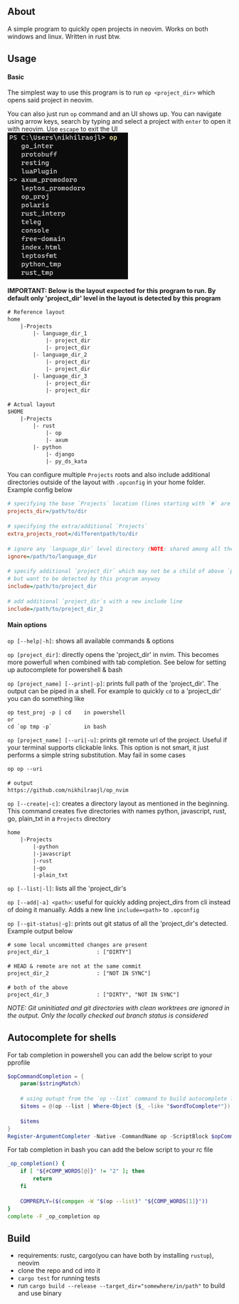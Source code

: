 ## About

A simple program to quickly open projects in neovim. Works on both windows and linux. Written in rust btw.

## Usage

#### Basic

The simplest way to use this program is to run `op <project_dir>` which opens said project in neovim.

You can also just run `op` command and an UI shows up. You can navigate using arrow keys, search by typing and select a project with `enter` to open it with neovim. Use `escape` to exit the UI\
![](./media/op_nvim.png)

**IMPORTANT: Below is the layout expected for this program to run. By default only 'project_dir' level in the layout is detected by this program**

```
# Reference layout
home
    |-Projects
        |- language_dir_1
            |- project_dir
            |- project_dir
        |- language_dir_2
            |- project_dir
            |- project_dir
        |- language_dir_3
            |- project_dir
            |- project_dir

# Actual layout
$HOME
    |-Projects
        |- rust
            |- op
            |- axum
        |- python
            |- django
            |- py_ds_kata
```

You can configure multiple `Projects` roots and also include additional directories outside of the layout with `.opconfig` in your home folder. Example config below

```ini
# specifying the base `Projects` location (lines starting with `#` are ignored)
projects_dir=/path/to/dir

# specifying the extra/additional `Projects`
extra_projects_root=/differentpath/to/dir

# ignore any `language_dir` level directory (NOTE: shared among all the `Project` roots)
ignore=/path/to/language_dir

# specify additional `project_dir` which may not be a child of above `projects_dir`
# but want to be detected by this program anyway
include=/path/to/project_dir

# add additional `project_dir`s with a new include line
include=/path/to/project_dir_2
```

#### Main options

`op [--help|-h]`: shows all available commands & options

`op [project_dir]`: directly opens the 'project_dir' in nvim. This becomes more powerfull when combined with tab completion. See below for setting up autocomplete for powershell & bash

`op [project_name] [--print|-p]`: prints full path of the 'project_dir'. The output can be piped in a shell. For example to quickly `cd` to a 'project_dir' you can do something like

```
op test_proj -p | cd    in powershell
or
cd `op tmp -p`          in bash
```

`op [project_name] [--uri|-u]`: prints git remote url of the project. Useful if your terminal supports clickable links. This option is not smart, it just performs a simple string substitution. May fail in some cases

```
op op --uri

# output
https://github.com/nikhilraojl/op_nvim
```

`op [--create|-c]`: creates a directory layout as mentioned in the beginning. This command creates five directories with names python, javascript, rust, go, plain_txt in a `Projects` directory

```
home
    |-Projects
        |-python
        |-javascript
        |-rust
        |-go
        |-plain_txt
```

`op [--list|-l]`: lists all the 'project_dir's

`op [--add|-a] <path>`: useful for quickly adding project_dirs from cli instead of doing it manually. Adds a new line `include=<path>` to `.opconfig`

`op [--git-status|-g]`: prints out git status of all the 'project_dir's detected. Example output below

```
# some local uncommitted changes are present
project_dir_1               : ["DIRTY"]

# HEAD & remote are not at the same commit
project_dir_2               : ["NOT IN SYNC"]

# both of the above
project_dir_3               : ["DIRTY", "NOT IN SYNC"]
```

_NOTE: Git uninitiated and git directories with clean worktrees are ignored in the output. Only the locally checked out branch status is considered_

## Autocomplete for shells

For tab completion in powershell you can add the below script to your pprofile

```powershell
$opCommandCompletion = {
    param($stringMatch)

    # using outupt from the `op --list` command to build autocomplete list
    $items = @(op --list | Where-Object {$_ -like "$wordToComplete*"})

    $items
}
Register-ArgumentCompleter -Native -CommandName op -ScriptBlock $opCommandCompletion
```

For tab completion in bash you can add the below script to your rc file

```bash
_op_completion() {
	if [ "${#COMP_WORDS[@]}" != "2" ]; then
		return
	fi

	COMPREPLY=($(compgen -W "$(op --list)" "${COMP_WORDS[1]}"))
}
complete -F _op_completion op
```

## Build

- requirements: rustc, cargo(you can have both by installing `rustup`), neovim
- clone the repo and cd into it
- `cargo test` for running tests
- run `cargo build --release --target_dir="somewhere/in/path"` to build and use binary
